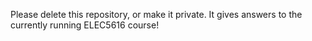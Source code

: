 Please delete this repository, or make it private.
It gives answers to the currently running ELEC5616 course!
